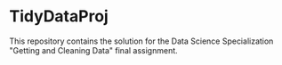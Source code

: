 # TidyDataProj
This repository contains the solution for the Data Science Specialization "Getting and Cleaning Data" final assignment.
